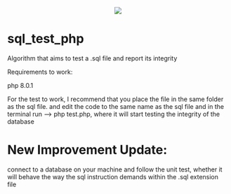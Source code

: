<p align="center">
<img loading="lazy" src="http://img.shields.io/static/v1?label=STATUS&message=EM%20FINISH&color=GREEN&style=for-the-badge"/>
</p>

# sql_test_php
Algorithm that aims to test a .sql file and report its integrity

Requirements to work:

php 8.0.1

For the test to work, I recommend that you place the file in the same folder as the sql file. and edit the code to the same name as the sql file and in the terminal run --> php test.php, where it will start testing the integrity of the database

# New Improvement Update:

connect to a database on your machine and follow the unit test, whether it will behave the way the sql instruction demands within the .sql extension file
